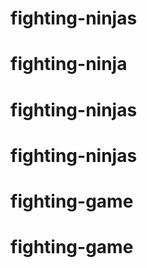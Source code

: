 # fighting-ninjas
# fighting-ninja
# fighting-ninjas
# fighting-ninjas
# fighting-game
# fighting-game
